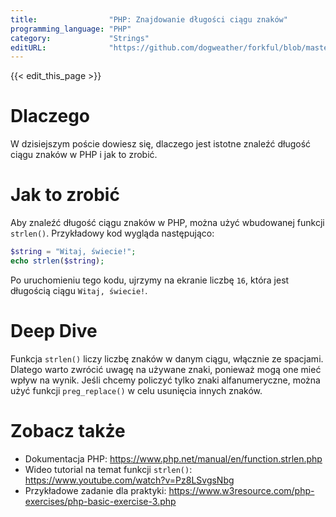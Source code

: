 ```yaml
---
title:                "PHP: Znajdowanie długości ciągu znaków"
programming_language: "PHP"
category:             "Strings"
editURL:              "https://github.com/dogweather/forkful/blob/master/content/pl/php/finding-the-length-of-a-string.md"
---
```


{{< edit_this_page >}}

# Dlaczego

W dzisiejszym poście dowiesz się, dlaczego jest istotne znaleźć długość ciągu znaków w PHP i jak to zrobić.

# Jak to zrobić

Aby znaleźć długość ciągu znaków w PHP, można użyć wbudowanej funkcji `strlen()`. Przykładowy kod wygląda następująco:

```PHP
$string = "Witaj, świecie!";
echo strlen($string);
```

Po uruchomieniu tego kodu, ujrzymy na ekranie liczbę `16`, która jest długością ciągu `Witaj, świecie!`.

# Deep Dive

Funkcja `strlen()` liczy liczbę znaków w danym ciągu, włącznie ze spacjami. Dlatego warto zwrócić uwagę na używane znaki, ponieważ mogą one mieć wpływ na wynik. Jeśli chcemy policzyć tylko znaki alfanumeryczne, można użyć funkcji `preg_replace()` w celu usunięcia innych znaków.

# Zobacz także

- Dokumentacja PHP: https://www.php.net/manual/en/function.strlen.php
- Wideo tutorial na temat funkcji `strlen()`: https://www.youtube.com/watch?v=Pz8LSvgsNbg
- Przykładowe zadanie dla praktyki: https://www.w3resource.com/php-exercises/php-basic-exercise-3.php